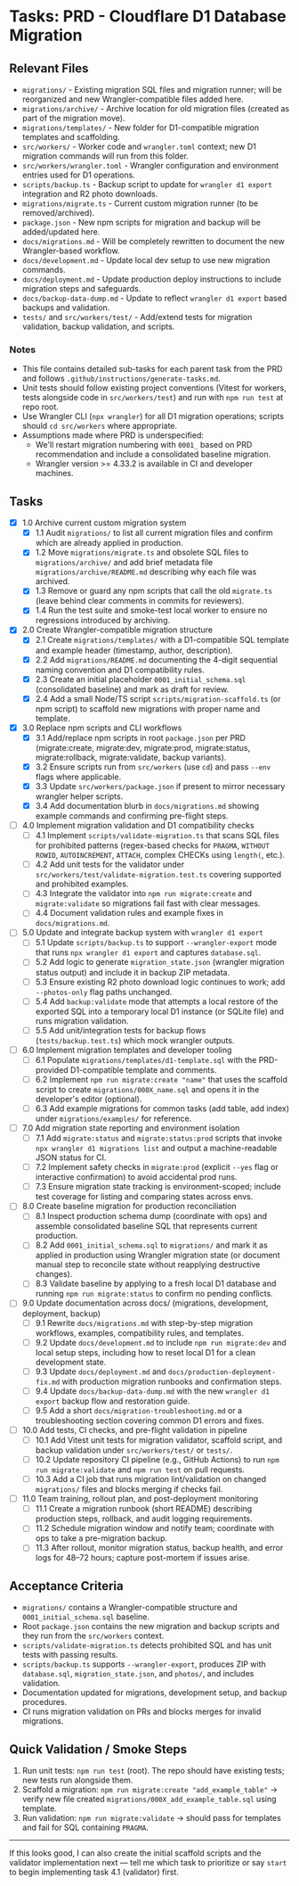 # Tasks: PRD - Cloudflare D1 Database Migration

## Relevant Files

- `migrations/` - Existing migration SQL files and migration runner; will be reorganized and new Wrangler-compatible files added here.
- `migrations/archive/` - Archive location for old migration files (created as part of the migration move).
- `migrations/templates/` - New folder for D1-compatible migration templates and scaffolding.
- `src/workers/` - Worker code and `wrangler.toml` context; new D1 migration commands will run from this folder.
- `src/workers/wrangler.toml` - Wrangler configuration and environment entries used for D1 operations.
- `scripts/backup.ts` - Backup script to update for `wrangler d1 export` integration and R2 photo downloads.
- `migrations/migrate.ts` - Current custom migration runner (to be removed/archived).
- `package.json` - New npm scripts for migration and backup will be added/updated here.
- `docs/migrations.md` - Will be completely rewritten to document the new Wrangler-based workflow.
- `docs/development.md` - Update local dev setup to use new migration commands.
- `docs/deployment.md` - Update production deploy instructions to include migration steps and safeguards.
- `docs/backup-data-dump.md` - Update to reflect `wrangler d1 export` based backups and validation.
- `tests/` and `src/workers/test/` - Add/extend tests for migration validation, backup validation, and scripts.

### Notes

- This file contains detailed sub-tasks for each parent task from the PRD and follows `.github/instructions/generate-tasks.md`.
- Unit tests should follow existing project conventions (Vitest for workers, tests alongside code in `src/workers/test`) and run with `npm run test` at repo root.
- Use Wrangler CLI (`npx wrangler`) for all D1 migration operations; scripts should `cd src/workers` where appropriate.
- Assumptions made where PRD is underspecified:
  - We'll restart migration numbering with `0001_` based on PRD recommendation and include a consolidated baseline migration.
  - Wrangler version >= 4.33.2 is available in CI and developer machines.

## Tasks

- [x] 1.0 Archive current custom migration system
  - [x] 1.1 Audit `migrations/` to list all current migration files and confirm which are already applied in production.
  - [x] 1.2 Move `migrations/migrate.ts` and obsolete SQL files to `migrations/archive/` and add brief metadata file `migrations/archive/README.md` describing why each file was archived.
  - [x] 1.3 Remove or guard any npm scripts that call the old `migrate.ts` (leave behind clear comments in commits for reviewers).
  - [x] 1.4 Run the test suite and smoke-test local worker to ensure no regressions introduced by archiving.

- [x] 2.0 Create Wrangler-compatible migration structure
  - [x] 2.1 Create `migrations/templates/` with a D1-compatible SQL template and example header (timestamp, author, description).
  - [x] 2.2 Add `migrations/README.md` documenting the 4-digit sequential naming convention and D1 compatibility rules.
  - [x] 2.3 Create an initial placeholder `0001_initial_schema.sql` (consolidated baseline) and mark as draft for review.
  - [x] 2.4 Add a small Node/TS script `scripts/migration-scaffold.ts` (or npm script) to scaffold new migrations with proper name and template.

- [x] 3.0 Replace npm scripts and CLI workflows
  - [x] 3.1 Add/replace npm scripts in root `package.json` per PRD (migrate:create, migrate:dev, migrate:prod, migrate:status, migrate:rollback, migrate:validate, backup variants).
  - [x] 3.2 Ensure scripts run from `src/workers` (use `cd`) and pass `--env` flags where applicable.
  - [x] 3.3 Update `src/workers/package.json` if present to mirror necessary wrangler helper scripts.
  - [x] 3.4 Add documentation blurb in `docs/migrations.md` showing example commands and confirming pre-flight steps.

- [ ] 4.0 Implement migration validation and D1 compatibility checks
  - [ ] 4.1 Implement `scripts/validate-migration.ts` that scans SQL files for prohibited patterns (regex-based checks for `PRAGMA`, `WITHOUT ROWID`, `AUTOINCREMENT`, `ATTACH`, complex CHECKs using `length(`, etc.).
  - [ ] 4.2 Add unit tests for the validator under `src/workers/test/validate-migration.test.ts` covering supported and prohibited examples.
  - [ ] 4.3 Integrate the validator into `npm run migrate:create` and `migrate:validate` so migrations fail fast with clear messages.
  - [ ] 4.4 Document validation rules and example fixes in `docs/migrations.md`.

- [ ] 5.0 Update and integrate backup system with `wrangler d1 export`
  - [ ] 5.1 Update `scripts/backup.ts` to support `--wrangler-export` mode that runs `npx wrangler d1 export` and captures `database.sql`.
  - [ ] 5.2 Add logic to generate `migration_state.json` (wrangler migration status output) and include it in backup ZIP metadata.
  - [ ] 5.3 Ensure existing R2 photo download logic continues to work; add `--photos-only` flag paths unchanged.
  - [ ] 5.4 Add `backup:validate` mode that attempts a local restore of the exported SQL into a temporary local D1 instance (or SQLite file) and runs migration validation.
  - [ ] 5.5 Add unit/integration tests for backup flows (`tests/backup.test.ts`) which mock wrangler outputs.

- [ ] 6.0 Implement migration templates and developer tooling
  - [ ] 6.1 Populate `migrations/templates/d1-template.sql` with the PRD-provided D1-compatible template and comments.
  - [ ] 6.2 Implement `npm run migrate:create "name"` that uses the scaffold script to create `migrations/000X_name.sql` and opens it in the developer's editor (optional).
  - [ ] 6.3 Add example migrations for common tasks (add table, add index) under `migrations/examples/` for reference.

- [ ] 7.0 Add migration state reporting and environment isolation
  - [ ] 7.1 Add `migrate:status` and `migrate:status:prod` scripts that invoke `npx wrangler d1 migrations list` and output a machine-readable JSON status for CI.
  - [ ] 7.2 Implement safety checks in `migrate:prod` (explicit `--yes` flag or interactive confirmation) to avoid accidental prod runs.
  - [ ] 7.3 Ensure migration state tracking is environment-scoped; include test coverage for listing and comparing states across envs.

- [ ] 8.0 Create baseline migration for production reconciliation
  - [ ] 8.1 Inspect production schema dump (coordinate with ops) and assemble consolidated baseline SQL that represents current production.
  - [ ] 8.2 Add `0001_initial_schema.sql` to `migrations/` and mark it as applied in production using Wrangler migration state (or document manual step to reconcile state without reapplying destructive changes).
  - [ ] 8.3 Validate baseline by applying to a fresh local D1 database and running `npm run migrate:status` to confirm no pending conflicts.

- [ ] 9.0 Update documentation across docs/ (migrations, development, deployment, backup)
  - [ ] 9.1 Rewrite `docs/migrations.md` with step-by-step migration workflows, examples, compatibility rules, and templates.
  - [ ] 9.2 Update `docs/development.md` to include `npm run migrate:dev` and local setup steps, including how to reset local D1 for a clean development state.
  - [ ] 9.3 Update `docs/deployment.md` and `docs/production-deployment-fix.md` with production migration runbooks and confirmation steps.
  - [ ] 9.4 Update `docs/backup-data-dump.md` with the new `wrangler d1 export` backup flow and restoration guide.
  - [ ] 9.5 Add a short `docs/migration-troubleshooting.md` or a troubleshooting section covering common D1 errors and fixes.

- [ ] 10.0 Add tests, CI checks, and pre-flight validation in pipeline
  - [ ] 10.1 Add Vitest unit tests for migration validator, scaffold script, and backup validation under `src/workers/test/` or `tests/`.
  - [ ] 10.2 Update repository CI pipeline (e.g., GitHub Actions) to run `npm run migrate:validate` and `npm run test` on pull requests.
  - [ ] 10.3 Add a CI job that runs migration lint/validation on changed `migrations/` files and blocks merging if checks fail.

- [ ] 11.0 Team training, rollout plan, and post-deployment monitoring
  - [ ] 11.1 Create a migration runbook (short README) describing production steps, rollback, and audit logging requirements.
  - [ ] 11.2 Schedule migration window and notify team; coordinate with ops to take a pre-migration backup.
  - [ ] 11.3 After rollout, monitor migration status, backup health, and error logs for 48–72 hours; capture post-mortem if issues arise.

## Acceptance Criteria

- `migrations/` contains a Wrangler-compatible structure and `0001_initial_schema.sql` baseline.
- Root `package.json` contains the new migration and backup scripts and they run from the `src/workers` context.
- `scripts/validate-migration.ts` detects prohibited SQL and has unit tests with passing results.
- `scripts/backup.ts` supports `--wrangler-export`, produces ZIP with `database.sql`, `migration_state.json`, and `photos/`, and includes validation.
- Documentation updated for migrations, development setup, and backup procedures.
- CI runs migration validation on PRs and blocks merges for invalid migrations.

## Quick Validation / Smoke Steps

1. Run unit tests: `npm run test` (root). The repo should have existing tests; new tests run alongside them.
2. Scaffold a migration: `npm run migrate:create "add_example_table"` -> verify new file created `migrations/000X_add_example_table.sql` using template.
3. Run validation: `npm run migrate:validate` -> should pass for templates and fail for SQL containing `PRAGMA`.

---

If this looks good, I can also create the initial scaffold scripts and the validator implementation next — tell me which task to prioritize or say `start` to begin implementing task 4.1 (validator) first.
